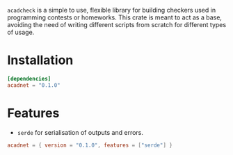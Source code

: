 `acadcheck` is a simple to use, flexible library for building checkers used
in programming contests or homeworks. This crate is meant to act as a base,
avoiding the need of writing different scripts from scratch for different
types of usage.

# __Installation__

```toml
[dependencies]
acadnet = "0.1.0"
```

# __Features__

* `serde` for serialisation of outputs and errors.

```toml
acadnet = { version = "0.1.0", features = ["serde"] }
```